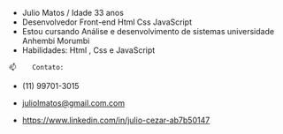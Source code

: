 -    Julio Matos /  Idade 33 anos
-    Desenvolvedor Front-end Html Css JavaScript
-    Estou cursando Análise e desenvolvimento de sistemas universidade Anhembi Morumbi 
-    Habilidades: Html , Css e JavaScript
     
    📫    Contato:
-   (11) 99701-3015

-  juliolmatos@gmail.com.com

-  https://www.linkedin.com/in/julio-cezar-ab7b50147

<!---
JULIO-Cezarr/JULIO-Cezarr is a ✨ special ✨ repository because its `README.md` (this file) appears on your GitHub profile.
You can click the Preview link to take a look at your changes.
--->
